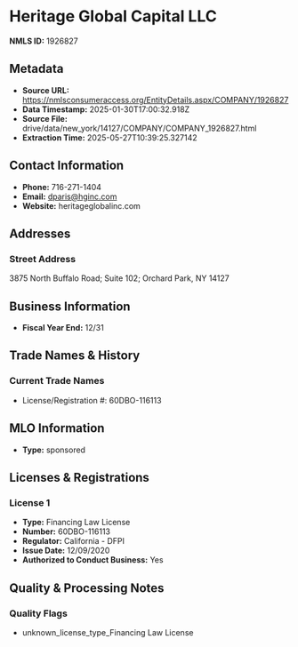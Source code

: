 # Heritage Global Capital LLC

**NMLS ID:** 1926827

## Metadata
- **Source URL:** https://nmlsconsumeraccess.org/EntityDetails.aspx/COMPANY/1926827
- **Data Timestamp:** 2025-01-30T17:00:32.918Z
- **Source File:** drive/data/new_york/14127/COMPANY/COMPANY_1926827.html
- **Extraction Time:** 2025-05-27T10:39:25.327142

## Contact Information
- **Phone:** 716-271-1404
- **Email:** dparis@hginc.com
- **Website:** heritageglobalinc.com

## Addresses
### Street Address
3875 North Buffalo Road; Suite 102; Orchard Park, NY 14127

## Business Information
- **Fiscal Year End:** 12/31

## Trade Names & History
### Current Trade Names
- License/Registration #: 60DBO-116113

## MLO Information
- **Type:** sponsored

## Licenses & Registrations

### License 1
- **Type:** Financing Law License
- **Number:** 60DBO-116113
- **Regulator:** California - DFPI
- **Issue Date:** 12/09/2020
- **Authorized to Conduct Business:** Yes

## Quality & Processing Notes
### Quality Flags
- unknown_license_type_Financing Law License
